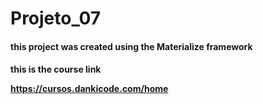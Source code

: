 # Projeto_07


<h4>this project was created using the Materialize framework<h4>


this is the course link

https://cursos.dankicode.com/home
